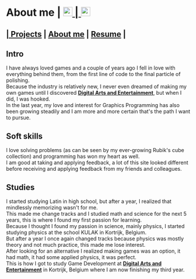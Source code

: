 # About me | <a href="https://www.linkedin.com/in/daan-demaecker-3737b0265/"><img src="https://content.linkedin.com/content/dam/me/business/en-us/amp/brand-site/v2/bg/LI-Bug.svg.original.svg" alt="drawing" width="25"/> | <a href="https://github.com/DaanDemaecker"><img src="https://github.githubassets.com/assets/GitHub-Mark-ea2971cee799.png" alt="drawing" width="25"/>

## | [Projects](README.md)  |    [About me](AboutMe.md)  |    [Resume](Content/DaanDemaeckerCV.pdf) |
## Intro
I have always loved games and a couple of years ago I fell in love with everything behind them, from the first line of code to the final particle of polishing.  
Because the industry is relatively new, I never even dreamed of making my own games until I discovered [**Digital Arts and Entertainment**](https://www.digitalartsandentertainment.be), but when I did, I was hooked.  
In the last year, my love and interest for Graphics Programming has also been growing steadily and I am more and more certain that's the path I want to pursue.

## Soft skills
I love solving problems (as can be seen by my ever-growing Rubik's cube collection) and programming has won my heart as well.  
I am good at taking and applying feedback, a lot of this site looked different before receiving and applying feedback from my friends and colleagues.

## Studies
I started studying Latin in high school, but after a year, I realized that mindlessly memorizing wasn't for me.  
This made me change tracks and I studied math and science for the next 5 years, this is where I found my first passion for learning.  
Because I thought I found my passion in science, mainly physics, I started studying physics at the school KULAK in Kortrijk, Belgium.  
But after a year I once again changed tracks because physics was mostly theory and not much practice, this made me lose interest.  
After looking for an alternative I realized making games was an option, it had math, it had some applied physics, it was perfect.  
This is how I got to study Game Development at [**Digital Arts and Entertainment**](https://www.digitalartsandentertainment.be) in Kortrijk, Belgium where I am now finishing my third year.
